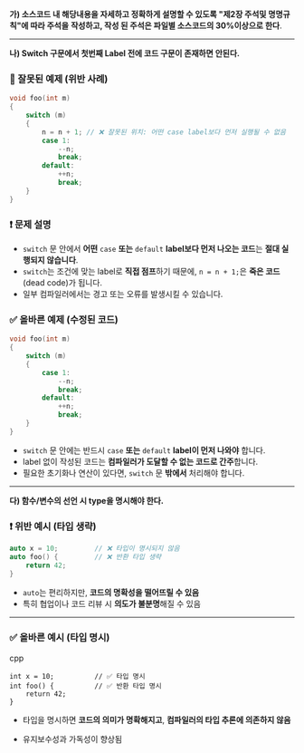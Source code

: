 **가) 소스코드 내 해당내용을 자세하고 정확하게 설명할 수 있도록 "제2장 주석및 명명규칙"에 따라 주석을**
**작성하고, 작성 된 주석은 파일별 소스코드의 30%이상으로 한다**.

---

**나) Switch 구문에서 첫번째 Label 전에 코드 구문이 존재하면 안된다.**

### 🚫 잘못된 예제 (위반 사례)
```cpp
void foo(int m)
{
    switch (m)
    {
        n = n + 1; // ❌ 잘못된 위치: 어떤 case label보다 먼저 실행될 수 없음
        case 1:
            --n;
            break;
        default:
            ++n;
            break;
    }
}
```
### ❗ 문제 설명

- `switch` 문 안에서 **어떤** `case` **또는** `default` **label보다 먼저 나오는 코드**는 **절대 실행되지 않습니다**.
- `switch`는 조건에 맞는 label로 **직접 점프**하기 때문에, `n = n + 1;`은 **죽은 코드**(dead code)가 됩니다.
- 일부 컴파일러에서는 경고 또는 오류를 발생시킬 수 있습니다.
### ✅ 올바른 예제 (수정된 코드)
```cpp
void foo(int m)
{
    switch (m)
    {
        case 1:
            --n;
            break;
        default:
            ++n;
            break;
    }
}
```
- `switch` 문 안에는 반드시 `case` **또는** `default` **label이 먼저 나와야** 합니다.
- label 없이 작성된 코드는 **컴파일러가 도달할 수 없는 코드로 간주**합니다.
- 필요한 초기화나 연산이 있다면, `switch` 문 **밖에서** 처리해야 합니다.
---

**다) 함수/변수의 선언 시 type을 명시해야 한다.**

### ❗ 위반 예시 (타입 생략)

```cpp
auto x = 10;         // ❌ 타입이 명시되지 않음
auto foo() {         // ❌ 반환 타입 생략
    return 42;
}
```

- `auto`는 편리하지만, **코드의 명확성을 떨어뜨릴 수 있음**
- 특히 협업이나 코드 리뷰 시 **의도가 불분명**해질 수 있음

---
### ✅ 올바른 예시 (타입 명시)

cpp

```
int x = 10;          // ✅ 타입 명시
int foo() {          // ✅ 반환 타입 명시
    return 42;
}
```

- 타입을 명시하면 **코드의 의미가 명확해지고**, **컴파일러의 타입 추론에 의존하지 않음**
    
- 유지보수성과 가독성이 향상됨